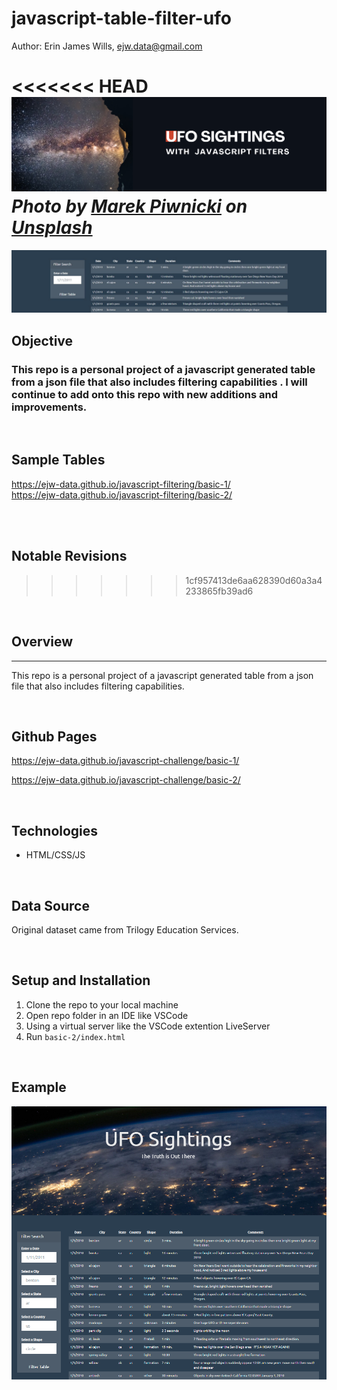 # javascript-table-filter-ufo  

Author: Erin James Wills, ejw.data@gmail.com  

<<<<<<< HEAD
![UFO Sightings Table](./config/images/ufo-javascript.png)
<cite>Photo by [Marek Piwnicki](https://unsplash.com/@marekpiwnicki?utm_source=unsplash&utm_medium=referral&utm_content=creditCopyText) on [Unsplash](https://unsplash.com/s/photos/ufo?utm_source=unsplash&utm_medium=referral&utm_content=creditCopyText)</cite>
=======
![Table with Filtering Capabilities](https://github.com/ejw-data/javascript-challenge/blob/master/config/images/table1.JPG?raw=true)
<br>
## Objective
### This repo is a personal project of a javascript generated table from a json file that also includes filtering capabilities .  I will continue to add onto this repo with new additions and improvements. 
<br>

## Sample Tables
https://ejw-data.github.io/javascript-filtering/basic-1/ <br>
https://ejw-data.github.io/javascript-filtering/basic-2/

<br>
<br>

## Notable Revisions
>>>>>>> 1cf957413de6aa628390d60a3a4233865fb39ad6

<br>

## Overview
<hr>

This repo is a personal project of a javascript generated table from a json file that also includes filtering capabilities.


<br>

## Github Pages  
https://ejw-data.github.io/javascript-challenge/basic-1/   

https://ejw-data.github.io/javascript-challenge/basic-2/   

<br>

## Technologies    
*  HTML/CSS/JS

<br>

## Data Source  
Original dataset came from Trilogy Education Services.    

<br>

## Setup and Installation  
1. Clone the repo to your local machine
1. Open repo folder in an IDE like VSCode
1. Using a virtual server like the VSCode extention LiveServer
1. Run `basic-2/index.html`  

<br>

## Example

![Table with Filtering Capabilities](./basic-2/static/images/adv-filter-javascript.png)

<br>

